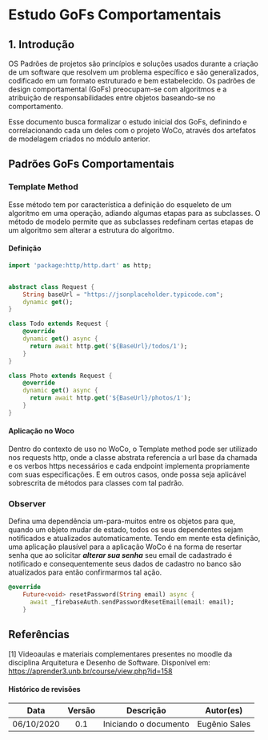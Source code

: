 # Estudo GoFs Comportamentais

## 1. Introdução

OS Padrões de projetos são princípios e soluções usados durante a criação de um software que resolvem um problema específico e são generalizados, codificado em um formato estruturado e bem estabelecido. Os padrões de design comportamental (GoFs) preocupam-se com algoritmos e a atribuição de responsabilidades entre objetos baseando-se no comportamento.

Esse documento busca formalizar o estudo inicial dos GoFs, definindo e correlacionando cada um deles com o projeto WoCo, através dos artefatos de modelagem criados no módulo anterior.

## Padrões GoFs Comportamentais

### Template Method

Esse método tem por característica a definição do esqueleto de um algoritmo em uma operação, adiando algumas etapas para as subclasses. O método de modelo permite que as subclasses redefinam certas etapas de um algoritmo sem alterar a estrutura do algoritmo.

#### Definição

``` Dart
import 'package:http/http.dart' as http;


abstract class Request {
    String baseUrl = "https://jsonplaceholder.typicode.com";
    dynamic get();
}

class Todo extends Request {
    @override
    dynamic get() async {
      return await http.get('${BaseUrl}/todos/1');
    }
}

class Photo extends Request {
    @override
    dynamic get() async {
      return await http.get('${BaseUrl}/photos/1');
    }
}
```

#### Aplicação no Woco

Dentro do contexto de uso no WoCo, o Template method pode ser utilizado nos requests http, onde a classe abstrata referencia a url base da chamada e os verbos https necessários e cada endpoint implementa propriamente com suas especificações. E em outros casos, onde possa seja aplicável sobrescrita de métodos para classes com tal padrão.

### Observer
Defina uma dependência um-para-muitos entre os objetos para que, quando um objeto mudar de estado, todos os seus dependentes sejam notificados e atualizados automaticamente. Tendo em mente esta definição, uma aplicação plausível para a aplicação WoCo é na forma de resertar senha que ao solicitar ***alterar sua senha*** seu email de cadastrado é notificado e consequentemente seus dados de cadastro no banco são atualizados para então confirmarmos tal ação.


```Dart
@override
    Future<void> resetPassword(String email) async {
      await _firebaseAuth.sendPasswordResetEmail(email: email);
    }
```


## Referências

[1] Videoaulas e materiais complementares presentes no moodle da disciplina Arquitetura e Desenho de Software. Disponível em: https://aprender3.unb.br/course/view.php?id=158

#### Histórico de revisões
|   Data   |  Versão  |        Descrição       |          Autor(es)          |
|:--------:|:--------:|:----------------------:|:---------------------------:|
|06/10/2020|   0.1    | Iniciando o documento       |  Eugênio Sales  |